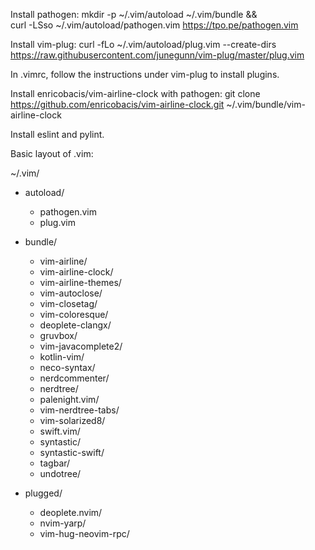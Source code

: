 Install pathogen: mkdir -p ~/.vim/autoload ~/.vim/bundle && \
curl -LSso ~/.vim/autoload/pathogen.vim https://tpo.pe/pathogen.vim

Install vim-plug: curl -fLo ~/.vim/autoload/plug.vim --create-dirs \
https://raw.githubusercontent.com/junegunn/vim-plug/master/plug.vim

In .vimrc, follow the instructions under vim-plug to install plugins.

Install enricobacis/vim-airline-clock with pathogen: git clone https://github.com/enricobacis/vim-airline-clock.git ~/.vim/bundle/vim-airline-clock

Install eslint and pylint.

Basic layout of .vim:

~/.vim/
  - autoload/
      - pathogen.vim
      - plug.vim
  - bundle/
      - vim-airline/
      - vim-airline-clock/
      - vim-airline-themes/
      - vim-autoclose/
      - vim-closetag/
      - vim-coloresque/
      - deoplete-clangx/
      - gruvbox/
      - vim-javacomplete2/
      - kotlin-vim/
      - neco-syntax/
      - nerdcommenter/
      - nerdtree/
      - palenight.vim/
      - vim-nerdtree-tabs/
      - vim-solarized8/
      - swift.vim/
      - syntastic/
      - syntastic-swift/
      - tagbar/
      - undotree/

  - plugged/
      - deoplete.nvim/
      - nvim-yarp/
      - vim-hug-neovim-rpc/
